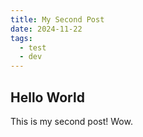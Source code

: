 ```yaml
---
title: My Second Post
date: 2024-11-22
tags:
  - test
  - dev
---
```


## Hello World

This is my second post! Wow.
